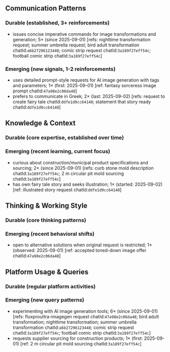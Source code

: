 ## Communication Patterns
### Durable (established, 3+ reinforcements)
- issues concise imperative commands for image transformations and generation; 5× (since 2025-09-01) [refs: nighttime transformation request; summer umbrella request; bird adult transformation chatId:`a6b27296123448`; comic strip request chatId:`3a189f27eff54c`; football comic strip chatId:`3a189f27eff54c`]

### Emerging (new signals, 1-2 reinforcements)
- uses detailed prompt-style requests for AI image generation with tags and parameters; 1× (first: 2025-09-01) [ref: fantasy sorceress image prompt chatId:`47a98e2c06da48`]
- prefers to communicate in Greek; 2× (last: 2025-09-02) [refs: request to create fairy tale chatId:`ddfe1d9cc64140`; statement that story ready chatId:`ddfe1d9cc64140`]

## Knowledge & Context
### Durable (core expertise, established over time)

### Emerging (recent learning, current focus)
- curious about construction/municipal product specifications and sourcing; 2× (since 2025-09-01) [refs: curb stone mold description chatId:`3a189f27eff54c`; 2 m circular pit mold sourcing chatId:`3a189f27eff54c`]
- has own fairy tale story and seeks illustration; 1× (started: 2025-09-02) [ref: illustrated story request chatId:`ddfe1d9cc64140`]

## Thinking & Working Style
### Durable (core thinking patterns)

### Emerging (recent behavioral shifts)
- open to alternative solutions when original request is restricted; 1× (observed: 2025-09-01) [ref: accepted toned-down image offer chatId:`47a98e2c06da48`]

## Platform Usage & Queries
### Durable (regular platform activities)

### Emerging (new query patterns)
- experimenting with AI image generation tools; 6× (since 2025-09-01) [refs: fluxproultra-imagegen request chatId:`47a98e2c06da48`; bird adult transformation; nighttime transformation; summer umbrella transformation chatId:`a6b27296123448`; comic strip request chatId:`3a189f27eff54c`; football comic strip chatId:`3a189f27eff54c`]
- requests supplier sourcing for construction products; 1× (first: 2025-09-01) [ref: 2 m circular pit mold sourcing chatId:`3a189f27eff54c`]